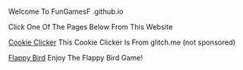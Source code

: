 Welcome To FunGamesF .github.io

Click One Of The Pages Below From This Website

 <a href="https://cookieclickerq.glitch.me" target="_blank">Cookie Clicker</a>
 This Cookie Clicker Is From glitch.me (not sponsored)
 
 <a href="https://fungamesf.github.io/flappybird/" target="_blank">Flappy Bird</a> Enjoy The Flappy Bird Game!
